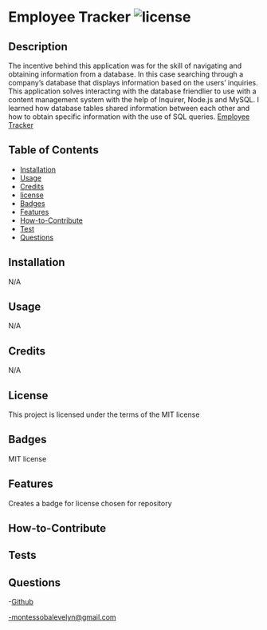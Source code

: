 # Employee Tracker ![license](https://img.shields.io/badge/license-MIT-blue.svg)

## Description

The incentive behind this application was for the skill of navigating and obtaining information from a database. In this case searching through a company’s database that displays information based on the users’ inquiries. This application solves interacting with the database friendlier to use with a content management system with the help of Inquirer, Node.js and MySQL. I learned how database tables shared information between each other and how to obtain specific information with the use of SQL queries.
[Employee Tracker](https://docs.google.com/presentation/d/1x1GQg4G5lUBJx-L6NmiR6liQY7M9jSEW72X_jwujdmw/edit?usp=sharing)

## Table of Contents

- [Installation](#installation)
- [Usage](#usage)
- [Credits](#credits)
- [license](#license)
- [Badges](#badges)
- [Features](#features)
- [How-to-Contribute](#how-to-contribute)
- [Test](#test)
- [Questions](#questions)

## Installation

N/A

## Usage

N/A

## Credits

N/A

## License

This project is licensed under the terms of the MIT license

## Badges

MIT license

## Features

Creates a badge for license chosen for repository

## How-to-Contribute

## Tests

## Questions

-[Github](https://github.com/EvelynMS1)

-montessobalevelyn@gmail.com
